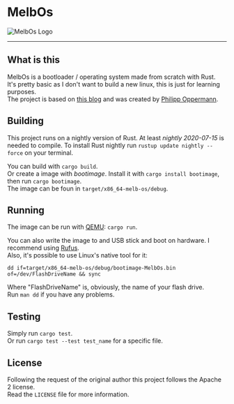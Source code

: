 # MelbOs

![MelbOs Logo](https://i.imgur.com/dqCboAr.png)  

---  

## What is this  

MelbOs is a bootloader / operating system made from scratch with Rust.  
It's pretty basic as I don't want to build a new linux, this is just for learning purposes.  
The project is based on [this blog](https://os.phil-opp.com) and was created by [Philipp Oppermann](https://github.com/phil-opp).  

## Building  

This project runs on a nightly version of Rust. At least *nightly 2020-07-15* is needed to compile.
To install Rust nightly run `rustup update nightly --force` on your terminal.  

You can build with `cargo build`.  
Or create a image with *bootimage*. Install it with `cargo install bootimage`, then run `cargo bootimage`.  
The image can be foun in `target/x86_64-melb-os/debug`.

## Running  

The image can be run with [QEMU](https://www.qemu.org): `cargo run`.  

You can also write the image to and USB stick and boot on hardware.
I recommend using [Rufus](https://rufus.ie/en_US/).  
Also, it's possible to use Linux's native tool for it:

`dd if=target/x86_64-melb-os/debug/bootimage-MelbOs.bin of=/dev/FlashDriveName && sync`  

Where "FlashDriveName" is, obviously, the name of your flash drive.  
Run `man dd` if you have any problems.

## Testing  

Simply run `cargo test`.  
Or run `cargo test --test test_name` for a specific file.  

## License  

Following the request of the original author this project follows the Apache 2 license.  
Read the `LICENSE` file for more information.